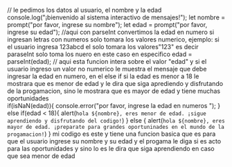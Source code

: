 
// le pedimos los datos al usuario, el nombre y la edad
console.log("¡bienvenido al sistema interactivo de mensajes!");
let nombre = prompt("por favor, ingrese su nombre");
let edad = prompt("por favor, ingrese su edad");
//aqui con parseInt convertimos la edad en numero si ingresan letras con numeros solo tomara los valores numerico, ejemplo: si el usuario ingresa 123abcd el solo tomara los valores"123" es decir paraseInt solo toma los nuero en este caso en especifico
edad = parseInt(edad);
// aqui esta funcion intera sobre el valor "edad" y si el usuario ingreso un valor no numerico le muestra el mensaje que debe ingresar la edad en numero, en el else if si la edad es menor a 18  le mostrara que es menor de edad y le dira que siga aprediendo y disfrutando de la progamacion, sino le mostrara que es mayor de edad y tiene muchas oportunidades  
if(isNaN(edad)){
     console.error("por favor, ingrese la edad en numeros ");
} else if(edad < 18){
    alert(`hola ${nombre}, eres menor de edad. ¡sigue aprendiendo y disfrutando del codigo!`)
} else {
    alert(`hola ${nombre}, eres mayor de edad. ¡preparate para grandes oportuninades en el mundo de la progamacion!`)
}
mi codigo es este y tiene una funcion basica que es para que el usuario ingrese su nombre y su edad y el progama le diga si es acto para las oportunidades y sino lo es le dira que siga aprendiendo en caso que sea menor de edad

